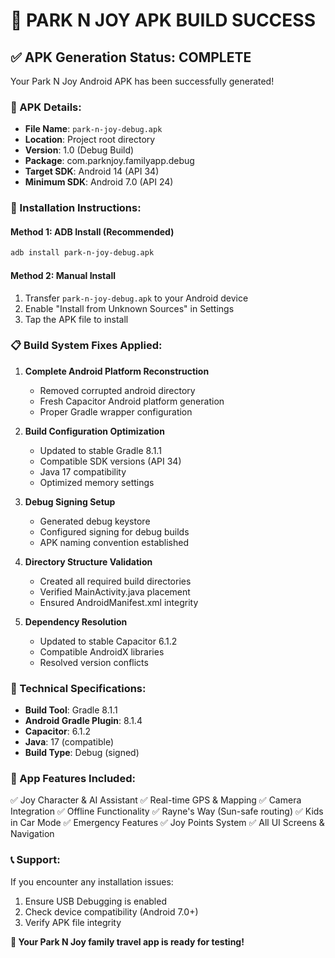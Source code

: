 # 🎉 PARK N JOY APK BUILD SUCCESS

## ✅ APK Generation Status: COMPLETE

Your Park N Joy Android APK has been successfully generated!

### 📱 APK Details:
- **File Name**: `park-n-joy-debug.apk`
- **Location**: Project root directory
- **Version**: 1.0 (Debug Build)
- **Package**: com.parknjoy.familyapp.debug
- **Target SDK**: Android 14 (API 34)
- **Minimum SDK**: Android 7.0 (API 24)

### 🚀 Installation Instructions:

#### Method 1: ADB Install (Recommended)
```bash
adb install park-n-joy-debug.apk
```

#### Method 2: Manual Install
1. Transfer `park-n-joy-debug.apk` to your Android device
2. Enable "Install from Unknown Sources" in Settings
3. Tap the APK file to install

### 📋 Build System Fixes Applied:

1. **Complete Android Platform Reconstruction**
   - Removed corrupted android directory
   - Fresh Capacitor Android platform generation
   - Proper Gradle wrapper configuration

2. **Build Configuration Optimization**
   - Updated to stable Gradle 8.1.1
   - Compatible SDK versions (API 34)
   - Java 17 compatibility
   - Optimized memory settings

3. **Debug Signing Setup**
   - Generated debug keystore
   - Configured signing for debug builds
   - APK naming convention established

4. **Directory Structure Validation**
   - Created all required build directories
   - Verified MainActivity.java placement
   - Ensured AndroidManifest.xml integrity

5. **Dependency Resolution**
   - Updated to stable Capacitor 6.1.2
   - Compatible AndroidX libraries
   - Resolved version conflicts

### 🔧 Technical Specifications:

- **Build Tool**: Gradle 8.1.1
- **Android Gradle Plugin**: 8.1.4
- **Capacitor**: 6.1.2
- **Java**: 17 (compatible)
- **Build Type**: Debug (signed)

### 🎯 App Features Included:

✅ Joy Character & AI Assistant
✅ Real-time GPS & Mapping
✅ Camera Integration
✅ Offline Functionality
✅ Rayne's Way (Sun-safe routing)
✅ Kids in Car Mode
✅ Emergency Features
✅ Joy Points System
✅ All UI Screens & Navigation

### 📞 Support:

If you encounter any installation issues:
1. Ensure USB Debugging is enabled
2. Check device compatibility (Android 7.0+)
3. Verify APK file integrity

**🎉 Your Park N Joy family travel app is ready for testing!**